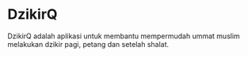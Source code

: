 # DzikirQ
DzikirQ adalah aplikasi untuk membantu mempermudah ummat muslim melakukan dzikir pagi, petang dan setelah shalat.
